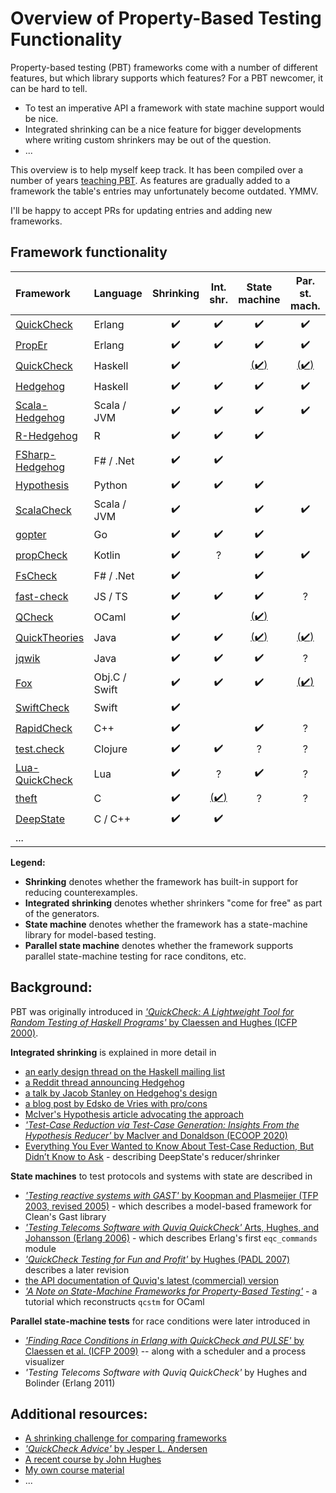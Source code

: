 Overview of Property-Based Testing Functionality
================================================

Property-based testing (PBT) frameworks come with a number of
different features, but which library supports which features?
For a PBT newcomer, it can be hard to tell.
- To test an imperative API a framework with state machine support would be nice.
- Integrated shrinking can be a nice feature for bigger developments
  where writing custom shrinkers may be out of the question.
- ...

This overview is to help myself keep track. It has been compiled over a number of years
[teaching PBT](https://janmidtgaard.dk/quickcheck/). As features are gradually added to
a framework the table's entries may unfortunately become outdated. YMMV.

I'll be happy to accept PRs for updating entries and adding new frameworks.


Framework functionality
-----------------------

| Framework                                                         | Language      | Shrinking          | Int. shr.          | State machine    | Par. st. mach. |
|:------------------------------------------------------------------|:--------------|:------------------:|:------------------:|:----------------:|:--------------:|
| [QuickCheck](http://www.quviq.com/products/erlang-quickcheck/)    | Erlang        | :heavy_check_mark: | :heavy_check_mark: | :heavy_check_mark: | :heavy_check_mark: |
| [PropEr](https://github.com/proper-testing/proper)                | Erlang        | :heavy_check_mark: | :heavy_check_mark: | :heavy_check_mark: | :heavy_check_mark: |
| [QuickCheck](https://github.com/nick8325/quickcheck)              | Haskell       | :heavy_check_mark: |                    | [(:heavy_check_mark:)](https://github.com/advancedtelematic/quickcheck-state-machine) | [(:heavy_check_mark:)](https://github.com/advancedtelematic/quickcheck-state-machine) |
| [Hedgehog](https://github.com/hedgehogqa/haskell-hedgehog)        | Haskell       | :heavy_check_mark: | :heavy_check_mark: | :heavy_check_mark: | :heavy_check_mark: |
| [Scala-Hedgehog](https://github.com/hedgehogqa/scala-hedgehog)    | Scala / JVM   | :heavy_check_mark: | :heavy_check_mark: | :heavy_check_mark: | :heavy_check_mark: |
| [R-Hedgehog](https://github.com/hedgehogqa/r-hedgehog)            | R             | :heavy_check_mark: | :heavy_check_mark: | :heavy_check_mark: |                    |
| [FSharp-Hedgehog](https://github.com/hedgehogqa/fsharp-hedgehog)  | F# / .Net     | :heavy_check_mark: | :heavy_check_mark: |                    |                    |
| [Hypothesis](https://github.com/HypothesisWorks/hypothesis)       | Python        | :heavy_check_mark: | :heavy_check_mark: | :heavy_check_mark: |                    |
| [ScalaCheck](https://github.com/typelevel/scalacheck)             | Scala / JVM   | :heavy_check_mark: |                    | :heavy_check_mark: | :heavy_check_mark: |
| [gopter](https://github.com/leanovate/gopter)                     | Go            | :heavy_check_mark: | :heavy_check_mark: | :heavy_check_mark: |                    |
| [propCheck](https://github.com/1Jajen1/propCheck)	            | Kotlin  	    | :heavy_check_mark: | ?	 	      | :heavy_check_mark: | :heavy_check_mark: |
| [FsCheck](https://fscheck.github.io/FsCheck/index.html)           | F# / .Net     | :heavy_check_mark: |                    | :heavy_check_mark: |                    |
| [fast-check](https://github.com/dubzzz/fast-check)                | JS / TS       | :heavy_check_mark: | :heavy_check_mark: | :heavy_check_mark: | ?                  |
| [QCheck](https://github.com/c-cube/qcheck)                        | OCaml         | :heavy_check_mark: |                    | [(:heavy_check_mark:)](https://github.com/jmid/qcstm)         |                |
| [QuickTheories](https://github.com/quicktheories/QuickTheories)   | Java          | :heavy_check_mark: | :heavy_check_mark: | [(:heavy_check_mark:)](https://github.com/quicktheories/QuickTheories/issues/42)         | [(:heavy_check_mark:)](https://github.com/quicktheories/QuickTheories/issues/42)          |
| [jqwik](https://jqwik.net/)                                       | Java          | :heavy_check_mark: | :heavy_check_mark: | :heavy_check_mark: | ?                  |
| [Fox](https://github.com/jeffh/Fox)                               | Obj.C / Swift | :heavy_check_mark: | :heavy_check_mark: | :heavy_check_mark: | [(:heavy_check_mark:)](https://github.com/jeffh/Fox/pull/28)              |
| [SwiftCheck](https://github.com/typelift/SwiftCheck)              | Swift         | :heavy_check_mark: |                    |                    |                    |
| [RapidCheck](https://github.com/emil-e/rapidcheck/)               | C++           | :heavy_check_mark: |                    | :heavy_check_mark: | ?                  |
| [test.check](https://github.com/clojure/test.check)               | Clojure       | :heavy_check_mark: | :heavy_check_mark: | ?                  | ?                  |
| [Lua-QuickCheck](https://github.com/luc-tielen/lua-quickcheck)    | Lua           | :heavy_check_mark: | ?                  | :heavy_check_mark: | ?                  |
| [theft](https://github.com/silentbicycle/theft)                   | C             | :heavy_check_mark: | [(:heavy_check_mark:)](https://github.com/silentbicycle/theft/blob/master/doc/shrinking.md#auto-shrinking)   | ?                  | ?                  |
| [DeepState](https://github.com/trailofbits/deepstate)             | C / C++       | :heavy_check_mark: | :heavy_check_mark: |                    |                    |
| ... 

**Legend:**
 - **Shrinking** denotes whether the framework has built-in support for reducing counterexamples.
 - **Integrated shrinking** denotes whether shrinkers "come for free" as part of the generators.
 - **State machine** denotes whether the framework has a state-machine library for model-based testing.
 - **Parallel state machine** denotes whether the framework supports parallel state-machine testing for race conditons, etc.



Background:
-----------

PBT was originally introduced in [*'QuickCheck: A Lightweight Tool for Random Testing of Haskell Programs'* by Claessen and Hughes (ICFP 2000)](http://www.eecs.northwestern.edu/%7Erobby/courses/395-495-2009-fall/quick.pdf).


**Integrated shrinking** is explained in more detail in
 - [an early design thread on the Haskell mailing list](https://mail.haskell.org/pipermail/libraries/2013-November/021674.html)
 - [a Reddit thread announcing Hedgehog](https://www.reddit.com/r/haskell/comments/646k3d/ann_hedgehog_property_testing/)
 - [a talk by Jacob Stanley on Hedgehog's design](https://www.youtube.com/watch?v=AIv_9T0xKEo)
 - [a blog post by Edsko de Vries with pro/cons](https://www.well-typed.com/blog/2019/05/integrated-shrinking/)
 - [McIver's Hypothesis article advocating the approach](https://hypothesis.works/articles/integrated-shrinking/)
 - [*'Test-Case Reduction via Test-Case Generation: Insights From the Hypothesis Reducer'* by MacIver and Donaldson (ECOOP 2020)](https://www.doc.ic.ac.uk/~afd/homepages/papers/pdfs/2020/ECOOP_Hypothesis.pdf)
 - [Everything You Ever Wanted to Know About Test-Case Reduction, But Didn’t Know to Ask](https://blog.trailofbits.com/2019/11/11/test-case-reduction/) - describing DeepState's reducer/shrinker


**State machines** to test protocols and systems with state are described in
 - [*'Testing reactive systems with GAST'* by Koopman and Plasmeijer (TFP 2003, revised 2005)](https://repository.ubn.ru.nl/bitstream/handle/2066/60573/60573.pdf?sequence=1) - which describes a model-based framework for Clean's Gast library
 - [*'Testing Telecoms Software with Quviq QuickCheck'* Arts, Hughes, and Johansson (Erlang 2006)](http://citeseerx.ist.psu.edu/viewdoc/download?doi=10.1.1.148.6554&rep=rep1&type=pdf) - which describes Erlang's first `eqc_commands` module
 - [*'QuickCheck Testing for Fun and Profit'* by Hughes (PADL 2007)](https://people.inf.elte.hu/center/fulltext.pdf)  describes a later revision 
 - [the API documentation of Quviq's latest (commercial) version](http://quviq.com/documentation/eqc/)
 - [*'A Note on State-Machine Frameworks for Property-Based Testing'*](https://janmidtgaard.dk/quickcheck/stmnote.pdf) - a tutorial which reconstructs `qcstm` for OCaml


**Parallel state-machine tests** for race conditions were later introduced in
 - [*'Finding Race Conditions in Erlang with QuickCheck and PULSE'* by Claessen et al. (ICFP 2009)](https://smallbone.se/papers/finding-race-conditions.pdf) -- along with a scheduler and a process visualizer
 - *'Testing Telecoms Software with Quviq QuickCheck'* by Hughes and Bolinder (Erlang 2011)
   

Additional resources:
---------------------
 - [A shrinking challenge for comparing frameworks](https://github.com/jlink/shrinking-challenge)
 - [*'QuickCheck Advice'* by Jesper L. Andersen](https://medium.com/@jlouis666/quickcheck-advice-c357efb4e7e6)
 - [A recent course by John Hughes](http://www.cse.chalmers.se/~rjmh/MGS2019/)
 - [My own course material](https://janmidtgaard.dk/quickcheck/)
 - ...
